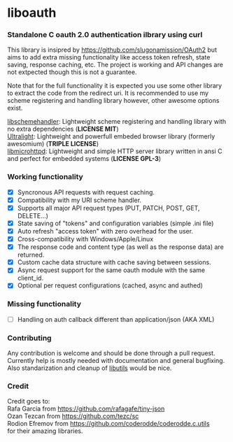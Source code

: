 # liboauth
### Standalone C oauth 2.0 authentication ilbrary using curl

This library is insipred by https://github.com/slugonamission/OAuth2
but aims to add extra missing functionality like access token refresh, 
state saving, response caching, etc.
The project is working and API changes are not extpected though this is not a guarantee.

Note that for the full functionality it is expected you use some other library
to extract the code from the redirect uri. It is recommended to use my scheme
registering and handling library however, other awesome options exist.

[libschemehandler](https://github.com/germaniuss/libschemehandler): Lightweight scheme registering and handling library with no extra dependencies (<b>LICENSE MIT</b>)<br>
[Ultralight](https://ultralig.ht/): Lightweight and powerfull embeded browser library (formerly awesomium) (<b>TRIPLE LICENSE</b>)<br>
[libmicrohttpd](https://www.gnu.org/software/libmicrohttpd/): Lightweight and simple HTTP server library written in ansi C and perfect for embedded systems (<b>LICENSE GPL-3</b>)<br>

### Working functionality

- [x] Syncronous API requests with request caching.
- [x] Compatibility with my URI scheme handler.
- [x] Supports all major API request types (PUT, PATCH, POST, GET, DELETE...)
- [x] State saving of "tokens" and configuration variables (simple .ini file)
- [x] Auto refresh "access token" with zero overhead for the user.
- [x] Cross-compatibility with Windows/Apple/Linux
- [x] The response code and content type (as well as the response data) are returned.
- [x] Custom cache data structure with cache saving between sessions.
- [x] Async request support for the same oauth module with the same client_id.
- [x] Optional per request configurations (cached, async and authed)

### Missing functionality

- [ ] Handling on auth callback different than
application/json (AKA XML)

### Contributing

Any contribution is welcome and should be done through a pull request. Currently
help is mostly needed with documentation and general bugfixing. Also standarization
and cleanup of [libutils](https://github.com/germaniuss/libschemehandler) would be
nice.

### Credit

Credit goes to:<br>
Rafa Garcia from https://github.com/rafagafe/tiny-json<br>
Ozan Tezcan from https://github.com/tezc/sc<br>
Rodion Efremov from https://github.com/coderodde/coderodde.c.utils<br>
for their amazing libraries.

